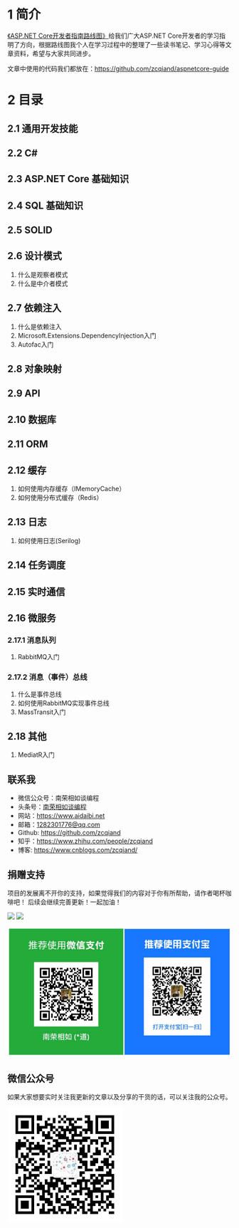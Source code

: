 # 1 简介
 [《ASP.NET Core开发者指南路线图》](https://github.com/MoienTajik/AspNetCore-Developer-Roadmap/blob/master/ReadMe.zh-Hans.md)给我们广大ASP.NET Core开发者的学习指明了方向，根据路线图我个人在学习过程中的整理了一些读书笔记、学习心得等文章资料，希望与大家共同进步。

文章中使用的代码我们都放在：https://github.com/zcqiand/aspnetcore-guide

# 2 目录
## 2.1 通用开发技能
## 2.2 C#
## 2.3 ASP.NET Core 基础知识
## 2.4 SQL 基础知识
## 2.5 SOLID
## 2.6 设计模式
1. 什么是观察者模式
2. 什么是中介者模式

## 2.7 依赖注入
1. 什么是依赖注入
2. Microsoft.Extensions.DependencyInjection入门
3. Autofac入门

## 2.8 对象映射
## 2.9 API
## 2.10 数据库
## 2.11 ORM

## 2.12 缓存
1. 如何使用内存缓存（IMemoryCache）
2. 如何使用分布式缓存（Redis）

## 2.13 日志
1. 如何使用日志(Serilog)

## 2.14 任务调度
## 2.15 实时通信
## 2.16 微服务
### 2.17.1 消息队列
1. RabbitMQ入门

### 2.17.2 消息（事件）总线
1. 什么是事件总线
2. 如何使用RabbitMQ实现事件总线
3. MassTransit入门

## 2.18 其他
1. MediatR入门

## 联系我
* 微信公众号：南荣相如谈编程
* 头条号：[南荣相如谈编程](http://www.toutiao.com/c/user/102425115737/)
* 网站：https://www.aidaibi.net
* 邮箱：1282301776@qq.com
* Github: https://github.com/zcqiand
* 知乎：https://www.zhihu.com/people/zcqiand
* 博客: https://www.cnblogs.com/zcqiand/

## 捐赠支持
项目的发展离不开你的支持，如果觉得我们的内容对于你有所帮助，请作者喝杯咖啡吧！ 后续会继续完善更新！一起加油！

![](./assets/aspnetcore-guide/img/1.png)
![](./assets/aspnetcore-guide/img/2.png)

![](./assets/aspnetcore-guide/img/zhifu.png)

## 微信公众号
如果大家想要实时关注我更新的文章以及分享的干货的话，可以关注我的公众号。

![](./assets/aspnetcore-guide/img/weixin.jpg)